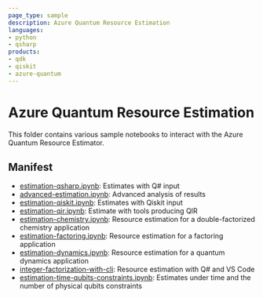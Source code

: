 ```yaml
---
page_type: sample
description: Azure Quantum Resource Estimation
languages:
- python
- qsharp
products:
- qdk
- qiskit
- azure-quantum
---
```


# Azure Quantum Resource Estimation

This folder contains various sample notebooks to interact with the Azure Quantum
Resource Estimator.

## Manifest

- [estimation-qsharp.ipynb](./estimation-qsharp.ipynb): Estimates with Q# input
- [advanced-estimation.ipynb](./advanced-estimation.ipynb): Advanced analysis of results
- [estimation-qiskit.ipynb](./estimation-qiskit.ipynb): Estimates with Qiskit input
- [estimation-qir.ipynb](./estimation-qir.ipynb): Estimate with tools producing QIR
- [estimation-chemistry.ipynb](./estimation-chemistry.ipynb): Resource estimation for a double-factorized chemistry application
- [estimation-factoring.ipynb](./estimation-factoring.ipynb): Resource estimation for a factoring application
- [estimation-dynamics.ipynb](./estimation-dynamics.ipynb): Resource estimation for a quantum dynamics application
- [integer-factorization-with-cli](./integer-factorization-with-cli): Resource estimation with Q# and VS Code
- [estimation-time-qubits-constraints.ipynb](./estimation-time-qubits-constraints.ipynb): Estimates under time and the number of physical qubits constraints
